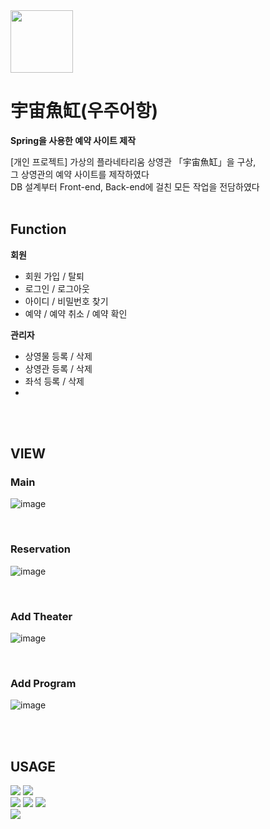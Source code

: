 <img src="https://user-images.githubusercontent.com/56428536/115512819-585de800-a2bd-11eb-9c60-d8af85818549.png" width="100" height="100">

# 宇宙魚缸(우주어항)

**Spring을 사용한 예약 사이트 제작**

[개인 프로젝트]
가상의 플라네타리움 상영관 「宇宙魚缸」을 구상,<br>
그 상영관의 예약 사이트를 제작하였다<br>
DB 설계부터 Front-end, Back-end에 걸친 모든 작업을 전담하였다<br><br>

## Function
**회원**
* 회원 가입 / 탈퇴
* 로그인 / 로그아웃
* 아이디 / 비밀번호 찾기
* 예약 / 예약 취소 / 예약 확인

**관리자**
* 상영물 등록 / 삭제
* 상영관 등록 / 삭제
* 좌석 등록 / 삭제
* 
<br><br>

## VIEW
### Main
![image](https://user-images.githubusercontent.com/56428536/115512193-aa523e00-a2bc-11eb-8ad1-5eebce0f6eca.png)

<br>

### Reservation
![image](https://user-images.githubusercontent.com/56428536/115512255-bf2ed180-a2bc-11eb-98b2-07d86a59bce5.png)

<br>

### Add Theater
![image](https://user-images.githubusercontent.com/56428536/115512337-d7065580-a2bc-11eb-9f07-4fbc54684aaa.png)

<br>

### Add Program
![image](https://user-images.githubusercontent.com/56428536/115512467-fef5b900-a2bc-11eb-96ee-492d23ae1346.png)

<br><br>

## USAGE
<p>
  <img src="https://img.shields.io/badge/Java-007396?style=flat-square&logo=Java&logoColor=white"/> 
  <img src="https://img.shields.io/badge/SpringBoot-3766AB?style=flat-square&logo=Spring&logoColor=white"/> 
  <br>
  <img src="https://img.shields.io/badge/JavaScript-F7DF1E?style=flat-square&logo=JavaScript&logoColor=white"/> 
  <img src="https://img.shields.io/badge/HTML5-E34F26?style=flat-square&logo=HTML5&logoColor=white"/> 
  <img src="https://img.shields.io/badge/CSS3-1572B6?style=flat-square&logo=CSS3&logoColor=white"/>
  <br>
  <img src="https://img.shields.io/badge/MySQL-4479A1?style=flat-square&logo=MySQL&logoColor=white"/> 
</p>

